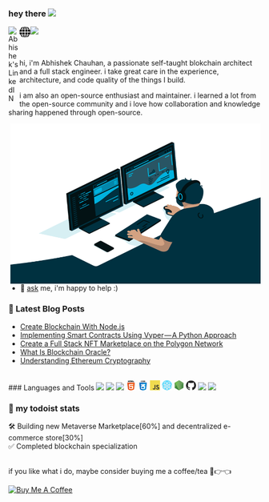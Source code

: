### hey there <img src="https://media.giphy.com/media/hvRJCLFzcasrR4ia7z/giphy.gif" width="25px">
<a href="https://www.linkedin.com/in/ac12644/">
  <img align="left" alt="Abhishek's LinkedIN" width="22px" src="https://raw.githubusercontent.com/peterthehan/peterthehan/master/assets/linkedin.svg" />
</a>
<a href="https://ac12644.github.io/bio">
  <img align="left" alt="portfolio" width="22px" src="https://github.com/ac12644/ac12644/blob/main/icons/world.png?raw=true" />
</a>

![](https://visitor-badge.glitch.me/badge?page_id=ac12644)

<br />

hi, i'm Abhishek Chauhan, a passionate self-taught blokchain architect and a full stack engineer. i take great care in the experience, architecture, and code quality of the things I build.

i am also an open-source enthusiast and maintainer. i learned a lot from the open-source community and i love how collaboration and knowledge sharing happened through open-source.
 
 <img align="right" alt="GIF" src="https://github.com/ac12644/ac12644/blob/3db65484becc509129f3f37af4b2e6cc56358b82/icons/code.gif" width="500" height="320" />

- 💬 [ask](mailto:abhishekchauhan150@gmail.com) me, i'm happy to help :)


### 📝 Latest Blog Posts
- [Create Blockchain With Node.js](https://betterprogramming.pub/create-blockchain-with-node-js-e65dfc40479e/)
- [Implementing Smart Contracts Using Vyper — A Python Approach](https://betterprogramming.pub/implementing-smart-contracts-using-vyper-a-pythonapproach-95f9299e64d8)
- [Create a Full Stack NFT Marketplace on the Polygon Network](https://betterprogramming.pub/create-a-full-stack-nft-marketplace-on-the-polygonnetwork-20176b3a9e33)
- [What Is Blockchain Oracle?](https://betterprogramming.pub/what-is-blockchain-oracle-ce2ad4a46c08)
- [Understanding Ethereum Cryptography](https://betterprogramming.pub/understanding-ethereum-cryptography-3ef7429eddce)

<br />
### Languages and Tools
<code><img height="20" src="https://ethereum.org/static/a183661dd70e0e5c70689a0ec95ef0ba/6ed5f/eth-diamond-purple.webp"></code>
<code><img height="20" src="https://www.vectorlogo.zone/logos/google_cloud/google_cloud-icon.svg"></code>
<code><img height="20" src="https://upload.wikimedia.org/wikipedia/commons/thumb/c/c3/Python-logo-notext.svg/240px-Python-logo-notext.svg.png"></code>
<code><img height="20" src="https://github.com/ac12644/ac12644/blob/main/icons/html-5.png?raw=true"></code>
<code><img height="20" src="https://github.com/ac12644/ac12644/blob/main/icons/css.png?raw=true"></code>
<code><img height="20" src="https://raw.githubusercontent.com/github/explore/80688e429a7d4ef2fca1e82350fe8e3517d3494d/topics/javascript/javascript.png"></code>
<code><img height="20" src="https://github.com/ac12644/ac12644/blob/main/icons/react.png?raw=true"></code>
<code><img height="20" src="https://raw.githubusercontent.com/github/explore/80688e429a7d4ef2fca1e82350fe8e3517d3494d/topics/nodejs/nodejs.png"></code>
<code><img height="20" src="https://github.com/ac12644/ac12644/blob/main/icons/github.png?raw=true"></code>
<code><img height="20" src="https://firebase.google.com/downloads/brand-guidelines/PNG/logo-logomark.png"></code>
<code><img height="20" src="https://webassets.mongodb.com/_com_assets/cms/MongoDB_Logo_FullColorBlack_RGB-4td3yuxzjs.png"></code>


<br />

### 🚧 my todoist stats
<!-- TODO-IST:START -->
🛠️  Building new Metaverse Marketplace[60%] and decentralized e-commerce store[30%]                  
✅  Completed blockchain specialization       
<!-- TODO-IST:END -->

<br />
if you like what i do, maybe consider buying me a coffee/tea 🥺👉👈

<a href="https://www.buymeacoffee.com/ac12644" target="_blank"><img src="https://cdn.buymeacoffee.com/buttons/v2/default-red.png" alt="Buy Me A Coffee" width="130" ></a>

